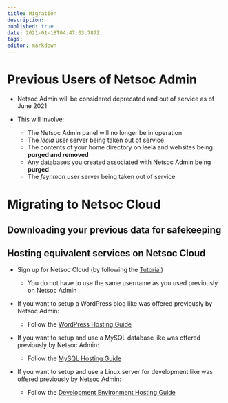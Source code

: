 ```yaml
---
title: Migration
description: 
published: true
date: 2021-01-18T04:47:03.787Z
tags: 
editor: markdown
---
```


# Previous Users of Netsoc Admin

* Netsoc Admin will be considered deprecated and out of service as of June 2021

* This will involve:
	* The Netsoc Admin panel will no longer be in operation
  * The *leela* user server being taken out of service
  * The contents of your home directory on leela and websites being **purged and removed**
  * Any databases you created associated with Netsoc Admin being **purged**
  * The *feynman* user server being taken out of service
  
# Migrating to Netsoc Cloud

## Downloading your previous data for safekeeping

## Hosting equivalent services on Netsoc Cloud

* Sign up for Netsoc Cloud (by following the [Tutorial](/services/tutorial))
	* You do not have to use the same username as you used previously on Netsoc Admin

* If you want to setup a WordPress blog like was offered previously by Netsoc Admin:
	* Follow the [WordPress Hosting Guide](/services/hosting-guide-wordpress)
  
* If you want to setup and use a MySQL database like was offered previously by Netsoc Admin:
	* Follow the [MySQL Hosting Guide](/services/hosting-guide-mysql)
  
* If you want to setup and use a Linux server for development like was offered previously by Netsoc Admin:
	* Follow the [Development Environment Hosting Guide](/services/hosting-guide-dev-env)